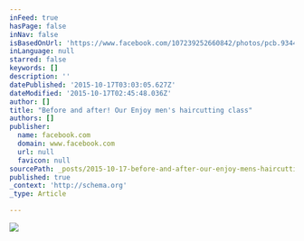 ```yaml
---
inFeed: true
hasPage: false
inNav: false
isBasedOnUrl: 'https://www.facebook.com/107239252660842/photos/pcb.934481279936631/934481019936657/?type=3&theater'
inLanguage: null
starred: false
keywords: []
description: ''
datePublished: '2015-10-17T03:03:05.627Z'
dateModified: '2015-10-17T02:45:48.036Z'
author: []
title: "Before and after! Our Enjoy men's haircutting class"
authors: []
publisher:
  name: facebook.com
  domain: www.facebook.com
  url: null
  favicon: null
sourcePath: _posts/2015-10-17-before-and-after-our-enjoy-mens-haircutting-class.md
published: true
_context: 'http://schema.org'
_type: Article

---
```

![](https://scontent-lax3-1.xx.fbcdn.net/hphotos-xpt1/v/t1.0-9/11039868_934481019936657_8052001105815680883_n.jpg?oh=fbcadde3a7b88246e8b83e9d3df6841c&oe=56862360)